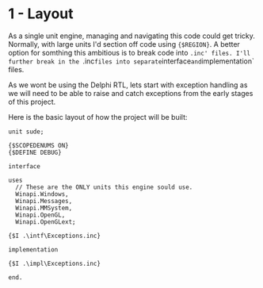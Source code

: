 # 1 - Layout

As a single unit engine, managing and navigating this code could get tricky. Normally, with large units I'd section off code using `{$REGION}`. A better option for somthing this ambitious is to break code into `.inc' files.
I'll further break in the `.inc` files into separate `interface` and `implementation` files.

As we wont be using the Delphi RTL, lets start with exception handling as we will need to be able to raise and catch exceptions from the early stages of this project.

Here is the basic layout of how the project will be built:
```Delphi
unit sude;

{$SCOPEDENUMS ON}
{$DEFINE DEBUG}

interface

uses
  // These are the ONLY units this engine sould use.
  Winapi.Windows,
  Winapi.Messages,
  Winapi.MMSystem,
  Winapi.OpenGL,
  Winapi.OpenGLext;

{$I .\intf\Exceptions.inc}

implementation

{$I .\impl\Exceptions.inc}

end.
```
